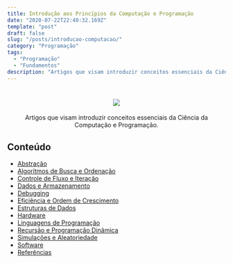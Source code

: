 ```yaml
---
title: Introdução aos Princípios da Computação e Programação
date: "2020-07-22T22:40:32.169Z"
template: "post"
draft: false
slug: "/posts/introducao-computacao/"
category: "Programação"
tags:
  - "Programação"
  - "Fundamentos"
description: "Artigos que visam introduzir conceitos essenciais da Ciência da Computação e Programação."
---
```


<h1 align="center">
    <img src="https://i.ibb.co/RSHPr9c/intro-Comp.png"> </br>
</h1>

<p align="center">Artigos que visam introduzir conceitos essenciais da Ciência da Computação e Programação.</p>

## Conteúdo

- [Abstração](https://github.com/the-akira/IntroComp/blob/master/materiais/Abstra%C3%A7%C3%A3o/Artigo.md)
- [Algoritmos de Busca e Ordenação](https://github.com/the-akira/IntroComp/blob/master/materiais/Algoritmos%20de%20Busca%20e%20Ordena%C3%A7%C3%A3o/Artigo.md)
- [Controle de Fluxo e Iteração](https://github.com/the-akira/IntroComp/blob/master/materiais/Controle%20de%20Fluxo%20e%20Itera%C3%A7%C3%A3o/Controle%20de%20Fluxo%20e%20Itera%C3%A7%C3%A3o.md)
- [Dados e Armazenamento](https://github.com/the-akira/IntroComp/blob/master/materiais/Dados%20e%20Armazenamento/Artigo.md)
- [Debugging](https://github.com/the-akira/IntroComp/blob/master/materiais/Debugging/Debugging.md)
- [Eficiência e Ordem de Crescimento](https://github.com/the-akira/IntroComp/blob/master/materiais/Efici%C3%AAncia%20e%20Ordem%20de%20Crescimento/Artigo.md)
- [Estruturas de Dados](https://github.com/the-akira/IntroComp/blob/master/materiais/Estruturas%20de%20Dados/Artigo.md)
- [Hardware](https://github.com/the-akira/IntroComp/blob/master/materiais/Hardware/Artigo.md)
- [Linguagens de Programação](https://github.com/the-akira/IntroComp/blob/master/materiais/Linguagens%20de%20Programa%C3%A7%C3%A3o/Artigo.md)
- [Recursão e Programação Dinâmica](https://github.com/the-akira/IntroComp/blob/master/materiais/Recurs%C3%A3o/Artigo.md)
- [Simulações e Aleatoriedade](https://github.com/the-akira/IntroComp/blob/master/materiais/Simula%C3%A7%C3%B5es%20e%20Aleatoriedade/Artigo.md)
- [Software](https://github.com/the-akira/IntroComp/blob/master/materiais/Software/Artigo.md)
- [Referências](https://github.com/the-akira/IntroComp/blob/master/materiais/Refer%C3%AAncias.md)